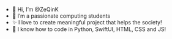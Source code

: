 - 👋 Hi, I’m @ZeQinK
- 👀 I’m a passionate computing students
- ✨ I love to create meaningful project that helps the society! 
- 🌱 I know how to code in Python, SwiftUI, HTML, CSS and JS! 

<!---
ZeQinK/ZeQinK is a ✨ special ✨ repository because its `README.md` (this file) appears on your GitHub profile.
You can click the Preview link to take a look at your changes.
--->
